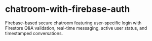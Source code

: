 # chatroom-with-firebase-auth
Firebase-based secure chatroom featuring user-specific login with Firestore Q&amp;A validation, real-time messaging, active user status, and timestamped conversations.
